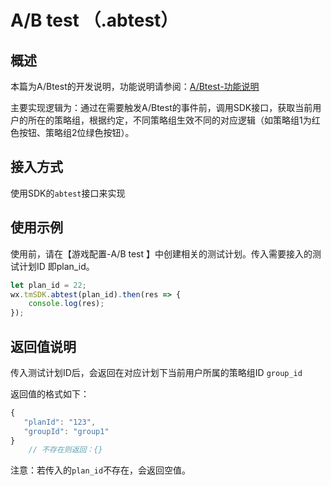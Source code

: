 # A/B test （.abtest）

## 概述

本篇为A/Btest的开发说明，功能说明请参阅：[A/Btest-功能说明](../main-features/ab-test.md)

主要实现逻辑为：通过在需要触发A/Btest的事件前，调用SDK接口，获取当前用户的所在的策略组，根据约定，不同策略组生效不同的对应逻辑（如策略组1为红色按钮、策略组2位绿色按钮）。

## 接入方式

使用SDK的`abtest`接口来实现

## 使用示例

使用前，请在【游戏配置-A/B test 】中创建相关的测试计划。传入需要接入的测试计划ID 即plan\_id。

```javascript
let plan_id = 22;
wx.tmSDK.abtest(plan_id).then(res => {
    console.log(res);
});
```

## 返回值说明

传入测试计划ID后，会返回在对应计划下当前用户所属的策略组ID `group_id`

返回值的格式如下：

```javascript
{
   "planId": "123",
   "groupId": "group1"
}
    // 不存在则返回：{}
```

注意：若传入的`plan_id`不存在，会返回空值。

